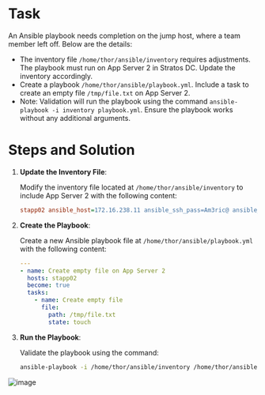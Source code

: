 # Task

An Ansible playbook needs completion on the jump host, where a team member left off. Below are the details:

- The inventory file `/home/thor/ansible/inventory` requires adjustments. The playbook must run on App Server 2 in Stratos DC. Update the inventory accordingly.
- Create a playbook `/home/thor/ansible/playbook.yml`. Include a task to create an empty file `/tmp/file.txt` on App Server 2.
- Note: Validation will run the playbook using the command `ansible-playbook -i inventory playbook.yml`. Ensure the playbook works without any additional arguments.

# Steps and Solution

1. **Update the Inventory File**:

    Modify the inventory file located at `/home/thor/ansible/inventory` to include App Server 2 with the following content:

    ```ini
    stapp02 ansible_host=172.16.238.11 ansible_ssh_pass=Am3ric@ ansible_user=steve
    ```

2. **Create the Playbook**:

    Create a new Ansible playbook file at `/home/thor/ansible/playbook.yml` with the following content:

    ```yaml
    ---
    - name: Create empty file on App Server 2
      hosts: stapp02
      become: true
      tasks:
        - name: Create empty file
          file:
            path: /tmp/file.txt
            state: touch
    ```

3. **Run the Playbook**:

    Validate the playbook using the command:

    ```bash
    ansible-playbook -i /home/thor/ansible/inventory /home/thor/ansible/playbook.yml
    ```

  ![image](https://github.com/user-attachments/assets/7dae30ae-7b19-41e5-b40b-a6b5fd68dbce)


